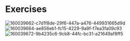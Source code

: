 # Exercises
![160039662-c7d1f8de-29f6-447a-a476-449931665d9d](https://user-images.githubusercontent.com/74465348/235141499-f19d5a28-3acb-408e-bee4-ee674b835933.png)
![160039664-ae856eb1-fc15-4229-9a9f-f7ea3fa09c93](https://user-images.githubusercontent.com/74465348/235141506-6f392a9b-b53b-4226-90ed-9ffa6f959396.png)
![160039672-9b4235c6-9cb8-44fc-bc31-a21649af8ff5](https://user-images.githubusercontent.com/74465348/235141509-39416fc6-3003-451c-ad54-d2087a91cab3.png)
